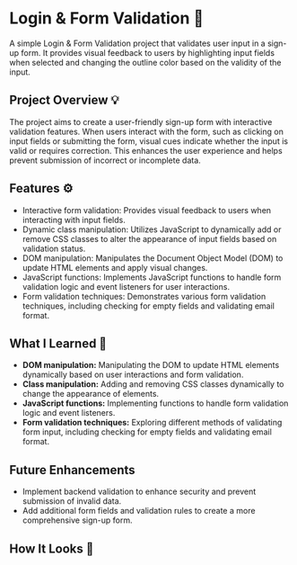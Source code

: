 # Login & Form Validation 📝

A simple Login & Form Validation project that validates user input in a sign-up form. It provides visual feedback to users by highlighting input fields when selected and changing the outline color based on the validity of the input.

## Project Overview 💡

The project aims to create a user-friendly sign-up form with interactive validation features. When users interact with the form, such as clicking on input fields or submitting the form, visual cues indicate whether the input is valid or requires correction. This enhances the user experience and helps prevent submission of incorrect or incomplete data.

## Features ⚙️

- Interactive form validation: Provides visual feedback to users when interacting with input fields.
- Dynamic class manipulation: Utilizes JavaScript to dynamically add or remove CSS classes to alter the appearance of input fields based on validation status.
- DOM manipulation: Manipulates the Document Object Model (DOM) to update HTML elements and apply visual changes.
- JavaScript functions: Implements JavaScript functions to handle form validation logic and event listeners for user interactions.
- Form validation techniques: Demonstrates various form validation techniques, including checking for empty fields and validating email format.


## What I Learned 🧠

- **DOM manipulation:** Manipulating the DOM to update HTML elements dynamically based on user interactions and form validation.
- **Class manipulation:** Adding and removing CSS classes dynamically to change the appearance of elements.
- **JavaScript functions:** Implementing functions to handle form validation logic and event listeners.
- **Form validation techniques:** Exploring different methods of validating form input, including checking for empty fields and validating email format.

## Future Enhancements

- Implement backend validation to enhance security and prevent submission of invalid data.
- Add additional form fields and validation rules to create a more comprehensive sign-up form.


## How It Looks 🎥




